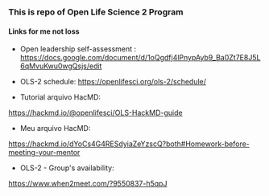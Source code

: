 ### This is repo of Open Life Science 2 Program 


#### Links for me not loss

* Open leadership self-assessment :
https://docs.google.com/document/d/1oQgdfj4lPnypAyb9_Ba0Zt7E8J5L6qMvuKwu0wgQsjs/edit


*  OLS-2 schedule:
https://openlifesci.org/ols-2/schedule/

* Tutorial arquivo HacMD:

https://hackmd.io/@openlifesci/OLS-HackMD-guide


* Meu arquivo HacMD:

https://hackmd.io/dYoCs4G4RESdyiaZeYzscQ?both#Homework-before-meeting-your-mentor


* OLS-2 - Group's availability:

https://www.when2meet.com/?9550837-h5qpJ



